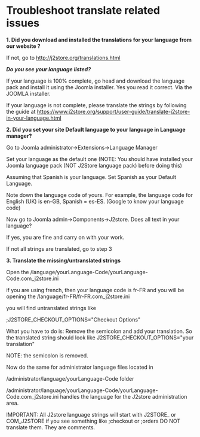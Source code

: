 # Troubleshoot translate related issues

**1. Did you download and installed the translations for your language from our website ?**

If not, go to http://j2store.org/translations.html

***Do you see your language listed?***

If your language is 100% complete, go head and download the language pack and install it using the Joomla installer. Yes you read it correct. Via the JOOMLA installer.

If your language is not complete, please translate the strings by following the guide at https://www.j2store.org/support/user-guide/translate-j2store-in-your-language.html

**2. Did you set your site Default language to your language in Language manager?**

Go to Joomla administrator->Extensions->Language Manager

Set your language as the default one (NOTE: You should have installed your Joomla language pack (NOT J2Store language pack) before doing this)

Assuming that Spanish is your language. Set Spanish as your Default Language.

Note down the language code of yours. For example, the language code for English (UK) is en-GB, Spanish = es-ES. (Google to know your language code)

Now go to Joomla admin->Components->J2store. Does all text in your language?

If yes, you are fine and carry on with your work.

If not all strings are translated, go to step 3

**3. Translate the missing/untranslated strings**

Open the /language/yourLanguage-Code/yourLanguage-Code.com_j2store.ini

if you are using french, then your language code is fr-FR and you will be opening the /language/fr-FR/fr-FR.com_j2store.ini

you will find untranslated strings like

;J2STORE_CHECKOUT_OPTIONS="Checkout Options"

What you have to do is: Remove the semicolon and add your translation. So the translated string should look like J2STORE_CHECKOUT_OPTIONS="your translation"

NOTE: the semicolon is removed.

Now do the same for administrator language files located in

/administrator/language/yourLanguage-Code folder

/administrator/language/yourLanguage-Code/yourLanguage-Code.com_j2store.ini handles the language for the J2store administration area.

IMPORTANT: All J2store language strings will start with J2STORE_ or COM_J2STORE if you see something like ;checkout or ;orders DO NOT translate them. They are comments.
